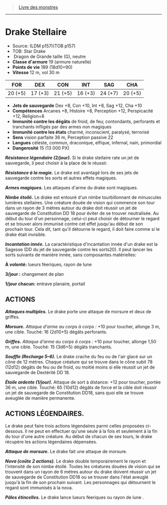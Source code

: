 ﻿> [Livre des monstres](tome_of_beasts_old.md)

---

# Drake Stellaire

- Source: (LDM p157)(TOB p157)
- TOB: Star Drake
-  Dragon de Grande taille (G), neutre
- **Classe d'armure** 19 (armure naturelle)
- **Points de vie** 189 (18d10+90)
- **Vitesse** 12 m, vol 30 m

|FOR|DEX|CON|INT|SAG|CHA|
|---|---|---|---|---|---|
|20 (+5)|17 (+3)|21 (+5)|16 (+3)|24 (+7)|20 (+5)|

- **Jets de sauvegarde** Dex +8, Con +10, Int +8, Sag +12, Cha +10
- **Compétences** Arcanes +8, Histoire +8, Perception +12, Perspicacité +12, Religion+8
- **Immunité contre les dégâts** de froid, de feu; contondants, perforants et tranchants infligés par des armes non magiques
- **Immunité contre les états** charmé, inconscient, paralysé, terrorisé
- **Sens** vision parfaite 36 m, Perception passive 22
- **Langues** céleste, commun, draconique, elfique, infernal, nain, primordial
- **Dangerosité** 15 (13 000 PX)

**_Résistance légendaire (2/jour)._** Si le drake stellaire rate un jet de sauvegarde, il peut choisir à la place de le réussir.

**_Résistance à la magie._** Le drake est avantagé lors de ses jets de sauvegarde contre les sorts et autres effets magiques.

**_Armes magiques._** Les attaques d'arme du drake sont magiques.

**_Nimbe étoilé._** Le drake est entouré d'un nimbe tourbillonnant de minuscules lumières stellaires. Une créature douée de vision qui commence son tour dans un rayon de 3 mètres autour du drake doit réussir un jet de sauvegarde de Constitution DD 18 pour éviter de se trouver neutralisée. Au début du tour d'un personnage, celui-ci peut choisir de détourner le regard et se trouver alors immunisé contre cet effet jusqu'au début de son prochain tour. Cela dit, tant qu'il détourne le regard, il doit faire comme si le drake était invisible.

**_Incantation innée._** La caractéristique d'incantation innée d'un drake est la Sagesse (DD du jet de sauvegarde contre les sorts20). Il peut lancer les sorts suivants de manière innée, sans composantes matérielles:

**À volonté:** lueurs féeriques, rayon de lune

**3/jour :** changement de plan

**1/jour chacun:** entrave planaire, portail

## ACTIONS

**_Attaques multiples._** Le drake porte une attaque de morsure et deux de griffes.

**_Morsure._** _Attaque d'arme au corps à corps :_ +10 pour toucher, allonge 3 m, une cible. Touché: 16 (2d10+5) dégâts perforants.

**_Griffes._** _Attaque d'arme au corps à corps :_ +10 pour toucher, allonge 1,50 m, une cible. Touché: 15 (3d6+5) dégâts tranchants.

**_Souffle (Recharge 5–6)._** Le drake crache du feu ou de l'air glacé sur un cône de 12 mètres. Chaque créature qui se trouve dans le cône subit 78 (12d12) dégâts de feu ou de froid, ou moitié moins si elle réussit un jet de sauvegarde de Dextérité DD 18.

**_Étoile ardente (1/jour)._** Attaque de sort à distance: +12 pour toucher, portée 36 m, une cible. Touché: 65 (10d12) dégâts de force et la cible doit réussir un jet de sauvegarde de Constitution DD18, sans quoi elle se trouve aveuglée de manière permanente.

## ACTIONS LÉGENDAIRES.

Le drake peut faire trois actions légendaires parmi celles proposées ci-dessous. Il ne peut en effectuer qu'une seule à la fois et seulement à la fin du tour d'une autre créature. Au début de chacun de ses tours, le drake récupère les actions légendaires dépensées.

**_Attaque de morsure._** Le drake fait une attaque de morsure.

**_Nova (coûte 2 actions)._** Le drake double temporairement le rayon et l'intensité de son nimbe étoilé. Toutes les créatures douées de vision qui se trouvent dans un rayon de 6 mètres autour du drake doivent réussir un jet de sauvegarde de Constitution DD18 ou se trouver dans l'état aveuglé jusqu'à la fin de son prochain suivant. Les personnages qui détournent le regard sont immunisés à la nova.

**_Pâles étincelles._** Le drake lance lueurs féeriques ou rayon de lune .

